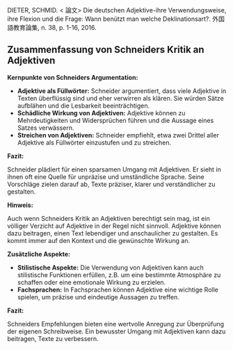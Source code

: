 DIETER, SCHMID. < 論文> Die deutschen Adjektive-ihre Verwendungsweise, ihre Flexion und die Frage: Wann benützt man welche Deklinationsart?. 外国語教育論集, n. 38, p. 1-16, 2016. 

## Zusammenfassung von Schneiders Kritik an Adjektiven

**Kernpunkte von Schneiders Argumentation:**

* **Adjektive als Füllwörter:** Schneider argumentiert, dass viele Adjektive in Texten überflüssig sind und eher verwirren als klären. Sie würden Sätze aufblähen und die Lesbarkeit beeinträchtigen.
* **Schädliche Wirkung von Adjektiven:** Adjektive können zu Mehrdeutigkeiten und Widersprüchen führen und die Aussage eines Satzes verwässern.
* **Streichen von Adjektiven:** Schneider empfiehlt, etwa zwei Drittel aller Adjektive als Füllwörter einzustufen und zu streichen.


**Fazit:**

Schneider plädiert für einen sparsamen Umgang mit Adjektiven. Er sieht in ihnen oft eine Quelle für unpräzise und umständliche Sprache. Seine Vorschläge zielen darauf ab, Texte präziser, klarer und verständlicher zu gestalten.

**Hinweis:**

Auch wenn Schneiders Kritik an Adjektiven berechtigt sein mag, ist ein völliger Verzicht auf Adjektive in der Regel nicht sinnvoll. Adjektive können dazu beitragen, einen Text lebendiger und anschaulicher zu gestalten. Es kommt immer auf den Kontext und die gewünschte Wirkung an.

**Zusätzliche Aspekte:**

* **Stilistische Aspekte:** Die Verwendung von Adjektiven kann auch stilistische Funktionen erfüllen, z.B. um eine bestimmte Atmosphäre zu schaffen oder eine emotionale Wirkung zu erzielen.
* **Fachsprachen:** In Fachsprachen können Adjektive eine wichtige Rolle spielen, um präzise und eindeutige Aussagen zu treffen.

**Fazit:**

Schneiders Empfehlungen bieten eine wertvolle Anregung zur Überprüfung der eigenen Schreibweise. Ein bewusster Umgang mit Adjektiven kann dazu beitragen, Texte zu verbessern. 
